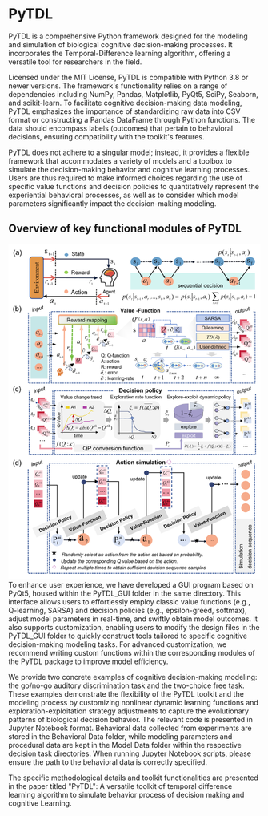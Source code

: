 # PyTDL
PyTDL is a comprehensive Python framework designed for the modeling and simulation of biological cognitive decision-making processes. It incorporates the Temporal-Difference learning algorithm, offering a versatile tool for researchers in the field.

Licensed under the MIT License, PyTDL is compatible with Python 3.8 or newer versions. The framework's functionality relies on a range of dependencies including NumPy, Pandas, Matplotlib, PyQt5, SciPy, Seaborn, and scikit-learn. To facilitate cognitive decision-making data modeling, PyTDL emphasizes the importance of standardizing raw data into CSV format or constructing a Pandas DataFrame through Python functions. The data should encompass labels (outcomes) that pertain to behavioral decisions, ensuring compatibility with the toolkit's features.

PyTDL does not adhere to a singular model; instead, it provides a flexible framework that accommodates a variety of models and a toolbox to simulate the decision-making behavior and cognitive learning processes. Users are thus required to make informed choices regarding the use of specific value functions and decision policies to quantitatively represent the experiential behavioral processes, as well as to consider which model parameters significantly impact the decision-making modeling.
## Overview of key functional modules of PyTDL
![Overview of key functional modules of PyTDL](picture/model.png)
To enhance user experience, we have developed a GUI program based on PyQt5, housed within the PyTDL_GUI folder in the same directory. This interface allows users to effortlessly employ classic value functions (e.g., Q-learning, SARSA) and decision policies (e.g., epsilon-greed, softmax), adjust model parameters in real-time, and swiftly obtain model outcomes. It also supports customization, enabling users to modify the design files in the PyTDL_GUI folder to quickly construct tools tailored to specific cognitive decision-making modeling tasks. For advanced customization, we recommend writing custom functions within the corresponding modules of the PyTDL package to improve model efficiency.

We provide two concrete examples of cognitive decision-making modeling: the go/no-go auditory discrimination task and the two-choice free task. These examples demonstrate the flexibility of the PyTDL toolkit and the modeling process by customizing nonlinear dynamic learning functions and exploration-exploitation strategy adjustments to capture the evolutionary patterns of biological decision behavior. The relevant code is presented in Jupyter Notebook format. Behavioral data collected from experiments are stored in the Behavioral Data folder, while modeling parameters and procedural data are kept in the Model Data folder within the respective decision task directories. When running Jupyter Notebook scripts, please ensure the path to the behavioral data is correctly specified.

The specific methodological details and toolkit functionalities are presented in the paper titled "PyTDL": A versatile toolkit of temporal difference learning algorithm to simulate behavior process of decision making and cognitive Learning.

